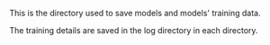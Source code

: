 This is the directory used to save models and models' training data.

The training details are saved in the log directory in each directory.
